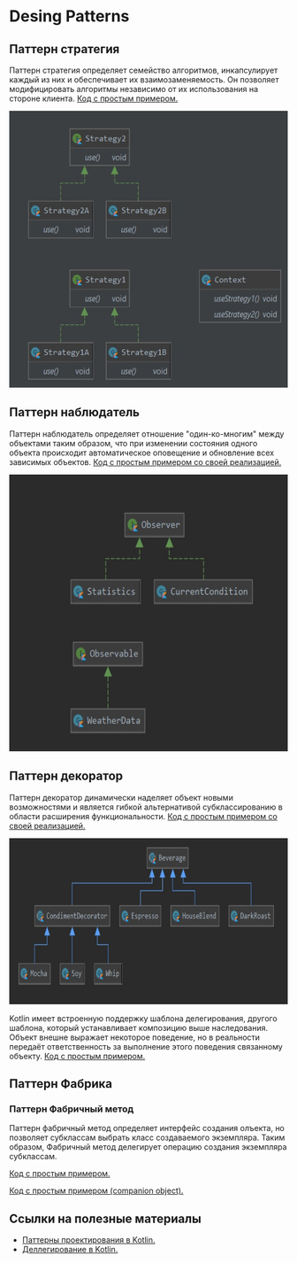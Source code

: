 # Desing Patterns
## Паттерн стратегия
Паттерн стратегия определяет семейство алгоритмов, инкапсулирует каждый из них и обеспечивает их взаимозаменяемость. 
Он позволяет модифицировать алгоритмы независимо от их использования на стороне клиента.
[Код с простым примером.](src/strategy/my/Strategy.kt)

<p align="center">
  <img height="500" src="Strategy.jpg">
</p>

## Паттерн наблюдатель
Паттерн наблюдатель определяет отношение "один-ко-многим" между объектами таким образом, что при изменении состояния одного объекта происходит автоматическое оповещение и обновление всех зависимых объектов.
[Код с простым примером со своей реализацией.](src/observer/standard/main.kt)

<p align="center">
  <img height="500" src="Observer.jpg">
</p>

## Паттерн декоратор
Паттерн декоратор динамически наделяет объект новыми возможностями и является гибкой альтернативой субклассированию в области расширения функциональности.
[Код с простым примером со своей реализацией.](src/decorator/my/Decorator.kt)

<p align="center">
  <img height="300" src="Decorator.jpg">
</p>

Kotlin имеет встроенную поддержку шаблона делегирования, другого шаблона, который устанавливает композицию выше наследования.
Объект внешне выражает некоторое поведение, но в реальности передаёт ответственность за выполнение этого поведения связанному объекту.
[Код с простым примером.](src/decorator/kotlin/Decorator.kt)

## Паттерн Фабрика
### Паттерн Фабричный метод
Паттерн фабричный метод определяет интерфейс создания олъекта, но позволяет субклассам выбрать класс создаваемого экземпляра. Таким образом, Фабричный метод делегирует операцию создания экземпляра субклассам. 

[Код с простым примером.](src/factory/factory_method/my/FactoryMethod.kt)

[Код с простым примером (companion object).](src/factory/factory_method/kotlin/FactoryMethod.kt)

## Ссылки на полезные материалы 
- [Паттерны проектирования в Kotlin.](https://habr.com/ru/post/421873/)
- [Деллегирование в Kotlin.](https://kotlinlang.ru/docs/delegation.html)
